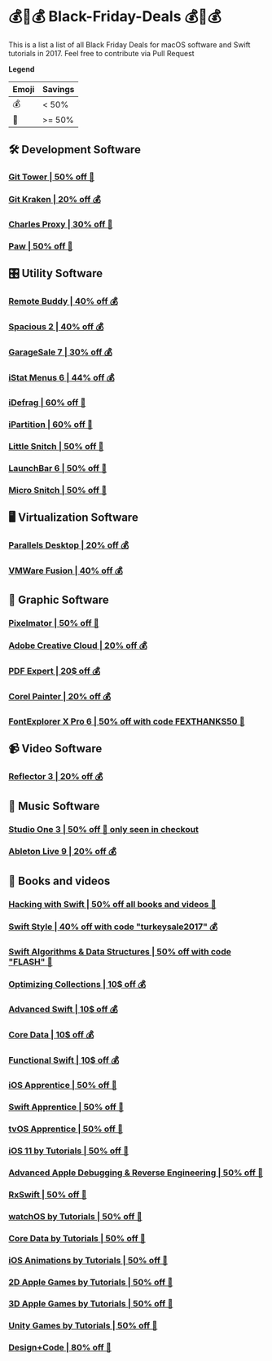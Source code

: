 # 💰💸💰 Black-Friday-Deals 💰💸💰
This is a list a list of all Black Friday Deals for macOS software and Swift tutorials in 2017. Feel free to contribute via Pull Request

**Legend**

| Emoji | Savings |
|-----|---|
| 💰 | < 50% |
| 💸 | >= 50% |

## 🛠 Development Software
### [Git Tower | 50% off 💸](https://www.git-tower.com/buy)
### [Git Kraken | 20% off 💰](https://twitter.com/GitKraken/status/932703895167623168)
### [Charles Proxy | 30% off 💸](https://www.charlesproxy.com/buy/?promoCode=CHARLESBLACK17)
### [Paw | 50% off 💸](https://paw.cloud/purchase)

## 🎛 Utility Software
### [Remote Buddy | 40% off 💰](https://www.iospirit.com/products/remotebuddy/)
### [Spacious 2 | 40% off 💰](https://www.iospirit.com/products/spacious/)
### [GarageSale 7 | 30% off 💰](https://www.iwascoding.com/2017/11/24/black-friday-sale-save-30-on-garagesale-7-licenses/)
### [iStat Menus 6 | 44% off 💰](https://bjango.com/mac/istatmenus/)
### [iDefrag | 60% off 💸](https://coriolis-systems.com/iDefrag)
### [iPartition | 60% off 💸](https://coriolis-systems.com/iPartition)
### [Little Snitch | 50% off 💸](https://www.obdev.at/products/littlesnitch/index.html)
### [LaunchBar 6 | 50% off 💸](https://www.obdev.at/products/launchbar/index.html)
### [Micro Snitch | 50% off 💸](https://www.obdev.at/products/microsnitch/index.html)

## 🖥 Virtualization Software
### [Parallels Desktop | 20% off 💰](https://www.parallels.com/de/)
### [VMWare Fusion | 40% off 💰](https://www.vmware.com/products/fusion.html)

## 🎨 Graphic Software
### [Pixelmator | 50% off 💸](https://itunes.apple.com/us/app/pixelmator/id407963104?mt=12&ign-mpt=uo%3D4)
### [Adobe Creative Cloud | 20% off 💰](https://www.adobe.com/creativecloud/plans.html?promoid=8DN85N5R&mv=other)
### [PDF Expert | 20$ off 💰](https://pdfexpert.com/de/store)
### [Corel Painter | 20% off 💰](https://www.painterartist.com/en/special-offers/)
### [FontExplorer X Pro 6 | 50% off with code FEXTHANKS50 💸](http://www.fontexplorerx.com/)

## 📹 Video Software
### [Reflector 3 | 20% off 💰](https://store.airsquirrels.com/reflector/)

## 🎹 Music Software
### [Studio One 3 | 50% off 💸 only seen in checkout](https://www.presonus.com/products/Studio-One)
### [Ableton Live 9 | 20% off 💰](https://www.ableton.com/en/shop/live/)

## 📖 Books and videos
### [Hacking with Swift | 50% off all books and videos 💸](https://www.hackingwithswift.com/offers)
### [Swift Style | 40% off with code "turkeysale2017" 💰](http://ericasadun.com/2017/11/21/black-friday-sale-swift-style-with-a-discount)
### [Swift Algorithms & Data Structures | 50% off with code "FLASH" 💸](https://shop.waynewbishop.com/products/swift-algorithms-3rd-edition)
### [Optimizing Collections | 10$ off 💰](https://www.objc.io/books/optimizing-collections/)
### [Advanced Swift | 10$ off 💰](https://www.objc.io/books/advanced-swift/)
### [Core Data | 10$ off 💰](https://www.objc.io/books/core-data/)
### [Functional Swift | 10$ off 💰](https://www.objc.io/books/functional-swift/)
### [iOS Apprentice | 50% off 💸](https://store.raywenderlich.com/products/ios-apprentice?_ga=2.69541328.1350297483.1511526267-1662918945.1483371616)
### [Swift Apprentice | 50% off 💸](https://store.raywenderlich.com/products/swift-apprentice?_ga=2.69541328.1350297483.1511526267-1662918945.1483371616)
### [tvOS Apprentice | 50% off 💸](https://store.raywenderlich.com/products/tvos-apprentice?_ga=2.171406816.1350297483.1511526267-1662918945.1483371616)
### [iOS 11 by Tutorials | 50% off 💸](https://store.raywenderlich.com/products/ios-11-by-tutorials?_ga=2.171406816.1350297483.1511526267-1662918945.1483371616)
### [Advanced Apple Debugging & Reverse Engineering | 50% off 💸](https://store.raywenderlich.com/products/advanced-apple-debugging-and-reverse-engineering?_ga=2.124550218.1350297483.1511526267-1662918945.1483371616)
### [RxSwift | 50% off 💸](https://store.raywenderlich.com/products/rxswift?_ga=2.124550218.1350297483.1511526267-1662918945.1483371616)
### [watchOS by Tutorials | 50% off 💸](https://store.raywenderlich.com/products/watchos-by-tutorials?_ga=2.124550218.1350297483.1511526267-1662918945.1483371616)
### [Core Data by Tutorials | 50% off 💸](https://store.raywenderlich.com/products/core-data-by-tutorials?_ga=2.124550218.1350297483.1511526267-1662918945.1483371616)
### [iOS Animations by Tutorials | 50% off 💸](https://store.raywenderlich.com/products/ios-animations-by-tutorials?_ga=2.124550218.1350297483.1511526267-1662918945.1483371616)
### [2D Apple Games by Tutorials | 50% off 💸](https://store.raywenderlich.com/products/2d-apple-games-by-tutorials?_ga=2.124550218.1350297483.1511526267-1662918945.1483371616)
### [3D Apple Games by Tutorials | 50% off 💸](https://store.raywenderlich.com/products/3d-apple-games-by-tutorials?_ga=2.158251770.1350297483.1511526267-1662918945.1483371616)
### [Unity Games by Tutorials | 50% off 💸](https://store.raywenderlich.com/products/unity-games-by-tutorials?_ga=2.158251770.1350297483.1511526267-1662918945.1483371616)
### [Design+Code | 80% off 💸](https://designcode.io)
